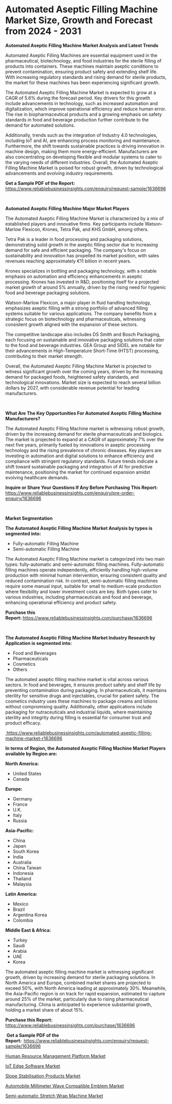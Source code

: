 <p><h1>Automated Aseptic Filling Machine Market Size, Growth and Forecast from 2024 - 2031</h1></p><p><strong>Automated Aseptic Filling Machine Market Analysis and Latest Trends</strong></p>
<p><p>Automated Aseptic Filling Machines are essential equipment used in the pharmaceutical, biotechnology, and food industries for the sterile filling of products into containers. These machines maintain aseptic conditions to prevent contamination, ensuring product safety and extending shelf life. With increasing regulatory standards and rising demand for sterile products, the market for these machines has been experiencing significant growth.</p><p>The Automated Aseptic Filling Machine Market is expected to grow at a CAGR of 5.6% during the forecast period. Key drivers for this growth include advancements in technology, such as increased automation and digitalization, which improve operational efficiency and reduce human error. The rise in biopharmaceutical products and a growing emphasis on safety standards in food and beverage production further contribute to the demand for automated solutions.</p><p>Additionally, trends such as the integration of Industry 4.0 technologies, including IoT and AI, are enhancing process monitoring and maintenance. Furthermore, the shift towards sustainable practices is driving innovation in machine design, making them more energy-efficient. Manufacturers are also concentrating on developing flexible and modular systems to cater to the varying needs of different industries. Overall, the Automated Aseptic Filling Machine Market is poised for robust growth, driven by technological advancements and evolving industry requirements.</p></p>
<p><strong>Get a Sample PDF of the Report:&nbsp;</strong> <a href="https://www.reliablebusinessinsights.com/enquiry/request-sample/1636696">https://www.reliablebusinessinsights.com/enquiry/request-sample/1636696</a></p>
<p>&nbsp;</p>
<p><strong>Automated Aseptic Filling Machine Major Market Players</strong></p>
<p><p>The Automated Aseptic Filling Machine Market is characterized by a mix of established players and innovative firms. Key participants include Watson-Marlow Flexicon, Krones, Tetra Pak, and KHS GmbH, among others.</p><p>Tetra Pak is a leader in food processing and packaging solutions, demonstrating solid growth in the aseptic filling sector due to increasing demand for safe and efficient packaging. The company's focus on sustainability and innovation has propelled its market position, with sales revenues reaching approximately €11 billion in recent years.</p><p>Krones specializes in bottling and packaging technology, with a notable emphasis on automation and efficiency enhancements in aseptic processing. Krones has invested in R&D, positioning itself for a projected market growth of around 5% annually, driven by the rising need for hygienic food and beverage packaging solutions.</p><p>Watson-Marlow Flexicon, a major player in fluid handling technology, emphasizes aseptic filling with a strong portfolio of advanced filling systems suitable for various applications. The company benefits from a strategic focus on biotechnology and pharmaceuticals, witnessing consistent growth aligned with the expansion of these sectors.</p><p>The competitive landscape also includes DS Smith and Bosch Packaging, each focusing on sustainable and innovative packaging solutions that cater to the food and beverage industries. GEA Group and SIDEL are notable for their advancements in High-Temperature Short-Time (HTST) processing, contributing to their market strength.</p><p>Overall, the Automated Aseptic Filling Machine Market is projected to witness significant growth over the coming years, driven by the increasing demand for packaged foods, heightened safety standards, and technological innovations. Market size is expected to reach several billion dollars by 2027, with considerable revenue potential for leading manufacturers.</p></p>
<p>&nbsp;</p>
<p><strong>What Are The Key Opportunities For Automated Aseptic Filling Machine Manufacturers?</strong></p>
<p><p>The Automated Aseptic Filling Machine market is witnessing robust growth, driven by the increasing demand for sterile pharmaceuticals and biologics. The market is projected to expand at a CAGR of approximately 7% over the next five years, primarily fueled by innovations in aseptic processing technology and the rising prevalence of chronic diseases. Key players are investing in automation and digital solutions to enhance efficiency and compliance with stringent regulatory standards. Future trends indicate a shift toward sustainable packaging and integration of AI for predictive maintenance, positioning the market for continued expansion amidst evolving healthcare demands.</p></p>
<p><strong>Inquire or Share Your Questions If Any Before Purchasing This Report:</strong> <a href="https://www.reliablebusinessinsights.com/enquiry/pre-order-enquiry/1636696">https://www.reliablebusinessinsights.com/enquiry/pre-order-enquiry/1636696</a></p>
<p>&nbsp;</p>
<p><strong>Market Segmentation</strong></p>
<p><strong>The Automated Aseptic Filling Machine Market Analysis by types is segmented into:</strong></p>
<p><ul><li>Fully-automatic Filling Machine</li><li>Semi-automatic Filling Machine</li></ul></p>
<p><p>The Automated Aseptic Filling Machine market is categorized into two main types: fully-automatic and semi-automatic filling machines. Fully-automatic filling machines operate independently, efficiently handling high-volume production with minimal human intervention, ensuring consistent quality and reduced contamination risk. In contrast, semi-automatic filling machines require some manual input, suitable for small to medium-scale production where flexibility and lower investment costs are key. Both types cater to various industries, including pharmaceuticals and food and beverage, enhancing operational efficiency and product safety.</p></p>
<p><strong>Purchase this Report:&nbsp;</strong><a href="https://www.reliablebusinessinsights.com/purchase/1636696">https://www.reliablebusinessinsights.com/purchase/1636696</a></p>
<p>&nbsp;</p>
<p><strong>The Automated Aseptic Filling Machine Market Industry Research by Application is segmented into:</strong></p>
<p><ul><li>Food and Beverages</li><li>Pharmaceuticals</li><li>Cosmetics</li><li>Others</li></ul></p>
<p><p>The automated aseptic filling machine market is vital across various sectors. In food and beverages, it ensures product safety and shelf life by preventing contamination during packaging. In pharmaceuticals, it maintains sterility for sensitive drugs and injectables, crucial for patient safety. The cosmetics industry uses these machines to package creams and lotions without compromising quality. Additionally, other applications include packaging for nutraceuticals and industrial liquids, where maintaining sterility and integrity during filling is essential for consumer trust and product efficacy.</p></p>
<p><a href="https://www.reliablebusinessinsights.com/automated-aseptic-filling-machine-market-r1636696">&nbsp;https://www.reliablebusinessinsights.com/automated-aseptic-filling-machine-market-r1636696</a></p>
<p><strong>In terms of Region, the Automated Aseptic Filling Machine Market Players available by Region are:</strong></p>
<p>
    <p> <strong> North America: </strong>
        <ul>
            <li>United States</li>
            <li>Canada</li>
        </ul>
        </p> 
    <p> <strong> Europe: </strong>
        <ul>
            <li>Germany</li>
            <li>France</li>
            <li>U.K.</li>
            <li>Italy</li>
            <li>Russia</li>
        </ul>
        </p> 
    <p> <strong> Asia-Pacific: </strong>
        <ul>
            <li>China</li>
            <li>Japan</li>
            <li>South Korea</li>
            <li>India</li>
            <li>Australia</li>
            <li>China Taiwan</li>
            <li>Indonesia</li>
            <li>Thailand</li>
            <li>Malaysia</li>
        </ul>
        </p> 
    <p> <strong> Latin America: </strong>
        <ul>
            <li>Mexico</li>
            <li>Brazil</li>
            <li>Argentina Korea</li>
            <li>Colombia</li>
        </ul>
        </p> 
    <p> <strong> Middle East & Africa: </strong>
        <ul>
            <li>Turkey</li>
            <li>Saudi</li>
            <li>Arabia</li>
            <li>UAE</li>
            <li>Korea</li>
        </ul>
    </p>
    </p>
<p><p>The automated aseptic filling machine market is witnessing significant growth, driven by increasing demand for sterile packaging solutions. In North America and Europe, combined market shares are projected to exceed 50%, with North America leading at approximately 30%. Meanwhile, the Asia-Pacific region is on track for rapid expansion, estimated to capture around 25% of the market, particularly due to rising pharmaceutical manufacturing. China is anticipated to experience substantial growth, holding a market share of about 15%.</p></p>
<p><strong>Purchase this Report: </strong><a href="https://www.reliablebusinessinsights.com/purchase/1636696">https://www.reliablebusinessinsights.com/purchase/1636696</a></p>
<p>&nbsp;<strong>Get a Sample PDF of the Report:&nbsp;&nbsp;</strong><a href="https://www.reliablebusinessinsights.com/enquiry/request-sample/1636696">https://www.reliablebusinessinsights.com/enquiry/request-sample/1636696</a></p>
<p><strong></strong></p>
<p><p><a href="https://www.linkedin.com/pulse/global-human-resource-management-platform-market-landscape-jlwsf">Human Resource Management Platform Market</a></p><p><a href="https://www.linkedin.com/pulse/booming-iot-edge-software-market-sector-analysis-growth-projections-qyasf">IoT Edge Software Market</a></p><p><a href="https://medium.com/@cierrahayes74/slope-stabilisation-products-market-outlook-and-forecast-from-2024-to-2031-2f9ac571f428?postPublishedType=repub">Slope Stabilisation Products Market</a></p><p><a href="https://github.com/sumonsky0m/Market-Research-Report-List-1/blob/main/automobile-millimeter-wave-compatible-emblem-market.md">Automobile Millimeter Wave Compatible Emblem Market</a></p><p><a href="https://github.com/AnnDiaz698/Market-Research-Report-List-1/blob/main/semi-automatic-stretch-wrap-machine-market.md">Semi-automatic Stretch Wrap Machine Market</a></p></p>
